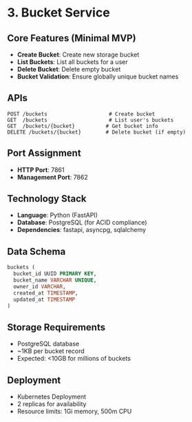 # 3. Bucket Service

## Core Features (Minimal MVP)
- **Create Bucket**: Create new storage bucket
- **List Buckets**: List all buckets for a user
- **Delete Bucket**: Delete empty bucket
- **Bucket Validation**: Ensure globally unique bucket names

## APIs
```
POST /buckets                    # Create bucket
GET  /buckets                    # List user's buckets  
GET  /buckets/{bucket}          # Get bucket info
DELETE /buckets/{bucket}        # Delete bucket (if empty)
```

## Port Assignment
- **HTTP Port**: 7861
- **Management Port**: 7862

## Technology Stack
- **Language**: Python (FastAPI)
- **Database**: PostgreSQL (for ACID compliance)
- **Dependencies**: fastapi, asyncpg, sqlalchemy

## Data Schema
```sql
buckets (
  bucket_id UUID PRIMARY KEY,
  bucket_name VARCHAR UNIQUE,
  owner_id VARCHAR,
  created_at TIMESTAMP,
  updated_at TIMESTAMP
)
```

## Storage Requirements
- PostgreSQL database
- ~1KB per bucket record
- Expected: <10GB for millions of buckets

## Deployment
- Kubernetes Deployment
- 2 replicas for availability
- Resource limits: 1Gi memory, 500m CPU